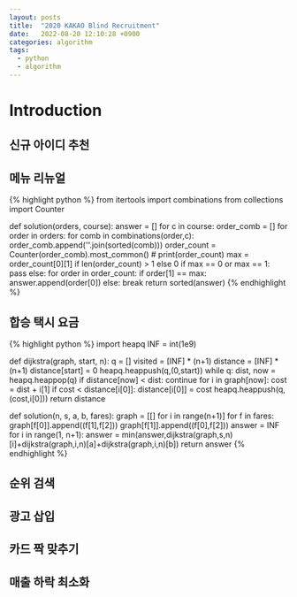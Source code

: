 ```yaml
---
layout: posts
title:  "2020 KAKAO Blind Recruitment"
date:   2022-08-20 12:10:28 +0900
categories: algorithm
tags:
  - python
  - algorithm
---
```


# Introduction

## 신규 아이디 추천

## 메뉴 리뉴얼

{% highlight python %}
from itertools import combinations
from collections import Counter

def solution(orders, course):
    answer = []
    for c in course:
        order_comb = []
        for order in orders:
            for comb in combinations(order,c):
                order_comb.append(''.join(sorted(comb)))
        order_count = Counter(order_comb).most_common()
        # print(order_count)
        max = order_count[0][1] if len(order_count) > 1 else 0
        if max == 0 or max == 1:
            pass
        else:
            for order in order_count:
                if order[1] == max:
                    answer.append(order[0])
                else:
                    break
    return sorted(answer)
{% endhighlight %}

## 합승 택시 요금

{% highlight python %}
import heapq
INF = int(1e9)

def dijkstra(graph, start, n):
    q = []
    visited = [INF] * (n+1)
    distance = [INF] * (n+1)
    distance[start] = 0
    heapq.heappush(q,(0,start))
    while q:
        dist, now = heapq.heappop(q)
        if distance[now] < dist:
            continue
        for i in graph[now]:
            cost = dist + i[1]
            if cost < distance[i[0]]:
                distance[i[0]] = cost
                heapq.heappush(q, (cost,i[0]))
    return distance

def solution(n, s, a, b, fares):
    graph = [[] for i in range(n+1)]
    for f in fares:
        graph[f[0]].append((f[1],f[2]))
        graph[f[1]].append((f[0],f[2]))
    answer = INF
    for i in range(1, n+1):
        answer = min(answer,dijkstra(graph,s,n)[i]+dijkstra(graph,i,n)[a]+dijkstra(graph,i,n)[b])
    return answer
{% endhighlight %}

## 순위 검색

## 광고 삽입

## 카드 짝 맞추기

## 매출 하락 최소화